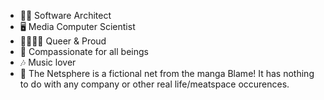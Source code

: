 - 👩‍💻 Software Architect
- 🖥️ Media Computer Scientist
- 🏳️‍🌈🏳️‍⚧️ Queer & Proud
- 🌱 Compassionate for all beings
- 🎶 Music lover
- 🌌 The Netsphere is a fictional net from the manga Blame! It has nothing to do with any company or other real life/meatspace occurences.

<!---
NetsphereArchitect/NetsphereArchitect is a ✨ special ✨ repository because its `README.md` (this file) appears on your GitHub profile.
You can click the Preview link to take a look at your changes.
--->
